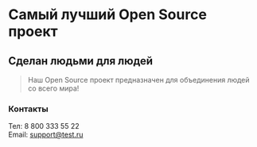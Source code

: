 # Самый лучший Open Source проект

## Сделан людьми для людей

> Наш Open Source проект предназначен для объединения людей со всего мира!


### Контакты
Тел: 8 800 333 55 22  
Email: support@test.ru
